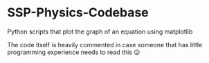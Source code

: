 # SSP-Physics-Codebase
Python scripts that plot the graph of an equation using matplotlib

The code itself is heavily commented in case someone that has little programming experience needs to read this :stuck_out_tongue:
